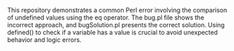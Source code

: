This repository demonstrates a common Perl error involving the comparison of undefined values using the eq operator. The bug.pl file shows the incorrect approach, and bugSolution.pl presents the correct solution.  Using defined() to check if a variable has a value is crucial to avoid unexpected behavior and logic errors.